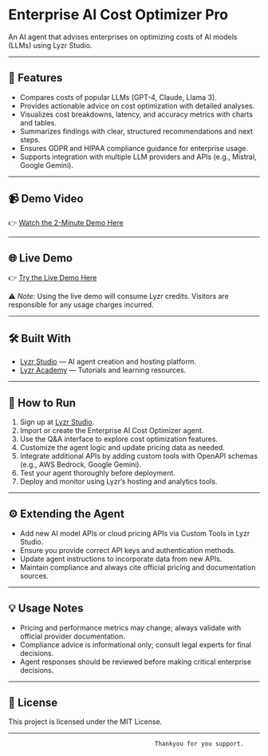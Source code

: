 # Enterprise AI Cost Optimizer Pro

An AI agent that advises enterprises on optimizing costs of AI models (LLMs) using Lyzr Studio.

---

## 🚀 Features

- Compares costs of popular LLMs (GPT-4, Claude, Llama 3).
- Provides actionable advice on cost optimization with detailed analyses.
- Visualizes cost breakdowns, latency, and accuracy metrics with charts and tables.
- Summarizes findings with clear, structured recommendations and next steps.
- Ensures GDPR and HIPAA compliance guidance for enterprise usage.
- Supports integration with multiple LLM providers and APIs (e.g., Mistral, Google Gemini).

---

## 📹 Demo Video

👉 [Watch the 2-Minute Demo Here](https://drive.google.com/file/d/1LLhu-GgRouE_OTSOVFK0ouXDpiga_Ygc/view?usp=sharing)

---

## 🌐 Live Demo

👉 [Try the Live Demo Here](https://studio.lyzr.ai/agent/683c6e83ab4cb48cc17d1f38/)

⚠ *Note:* Using the live demo will consume Lyzr credits. Visitors are responsible for any usage charges incurred.

---

## 🛠 Built With

- [Lyzr Studio](https://studio.lyzr.ai/) — AI agent creation and hosting platform.
- [Lyzr Academy](https://academy.lyzr.ai/) — Tutorials and learning resources.

---

## 📝 How to Run

1. Sign up at [Lyzr Studio](https://studio.lyzr.ai/).
2. Import or create the Enterprise AI Cost Optimizer agent.
3. Use the Q&A interface to explore cost optimization features.
4. Customize the agent logic and update pricing data as needed.
5. Integrate additional APIs by adding custom tools with OpenAPI schemas (e.g., AWS Bedrock, Google Gemini).
6. Test your agent thoroughly before deployment.
7. Deploy and monitor using Lyzr’s hosting and analytics tools.

---

## ⚙ Extending the Agent

- Add new AI model APIs or cloud pricing APIs via Custom Tools in Lyzr Studio.
- Ensure you provide correct API keys and authentication methods.
- Update agent instructions to incorporate data from new APIs.
- Maintain compliance and always cite official pricing and documentation sources.

---

## 💡 Usage Notes

- Pricing and performance metrics may change; always validate with official provider documentation.
- Compliance advice is informational only; consult legal experts for final decisions.
- Agent responses should be reviewed before making critical enterprise decisions.

---

## 📄 License

This project is licensed under the MIT License.

---


                                             Thankyou for you support.
